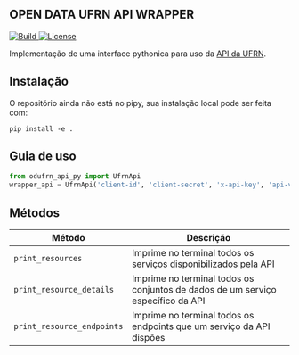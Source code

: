 ## OPEN DATA UFRN API WRAPPER

<a href="https://travis-ci.org/odufrn/odufrn-api-py">
  <img alt="Build" src="https://travis-ci.org/odufrn/odufrn-api-py.svg?branch=master">
</a>
<a href="https://github.com/odufrn/odufrn-api-py/blob/master/LICENSE">
  <img alt="License" src="https://img.shields.io/badge/license-MIT-brightgreen.svg">
</a>

Implementação de uma interface pythonica para uso da [API da UFRN](https://api.ufrn.br/). 

## Instalação
O repositório ainda não está no pipy, sua instalação local pode ser feita com:
```
pip install -e .
```

## Guia de uso
```python
from odufrn_api_py import UfrnApi
wrapper_api = UfrnApi('client-id', 'client-secret', 'x-api-key', 'api-version')
```

## Métodos

| Método | Descrição |
| ------ | --------- |
| `print_resources` | Imprime no terminal todos os serviços disponibilizados pela API |
| `print_resource_details` | Imprime no terminal todos os conjuntos de dados de um serviço específico da API |
| `print_resource_endpoints` | Imprime no terminal todos os endpoints que um serviço da API dispões |

